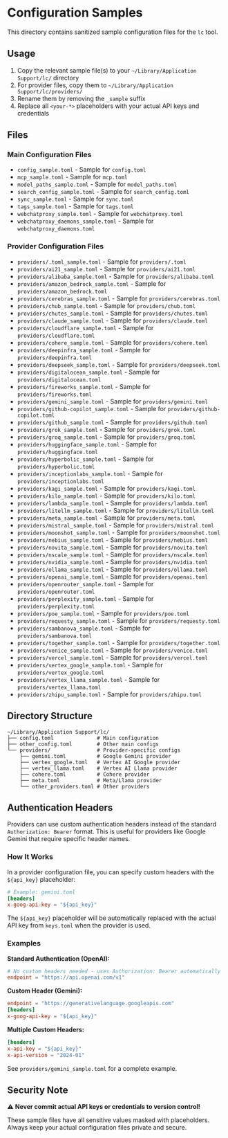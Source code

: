 # Configuration Samples

This directory contains sanitized sample configuration files for the `lc` tool.

## Usage

1. Copy the relevant sample file(s) to your `~/Library/Application Support/lc/` directory
2. For provider files, copy them to `~/Library/Application Support/lc/providers/`
3. Rename them by removing the `_sample` suffix
4. Replace all `<your-*>` placeholders with your actual API keys and credentials

## Files

### Main Configuration Files

- `config_sample.toml` - Sample for `config.toml`
- `mcp_sample.toml` - Sample for `mcp.toml`
- `model_paths_sample.toml` - Sample for `model_paths.toml`
- `search_config_sample.toml` - Sample for `search_config.toml`
- `sync_sample.toml` - Sample for `sync.toml`
- `tags_sample.toml` - Sample for `tags.toml`
- `webchatproxy_sample.toml` - Sample for `webchatproxy.toml`
- `webchatproxy_daemons_sample.toml` - Sample for `webchatproxy_daemons.toml`

### Provider Configuration Files

- `providers/.toml_sample.toml` - Sample for `providers/.toml`
- `providers/ai21_sample.toml` - Sample for `providers/ai21.toml`
- `providers/alibaba_sample.toml` - Sample for `providers/alibaba.toml`
- `providers/amazon_bedrock_sample.toml` - Sample for `providers/amazon_bedrock.toml`
- `providers/cerebras_sample.toml` - Sample for `providers/cerebras.toml`
- `providers/chub_sample.toml` - Sample for `providers/chub.toml`
- `providers/chutes_sample.toml` - Sample for `providers/chutes.toml`
- `providers/claude_sample.toml` - Sample for `providers/claude.toml`
- `providers/cloudflare_sample.toml` - Sample for `providers/cloudflare.toml`
- `providers/cohere_sample.toml` - Sample for `providers/cohere.toml`
- `providers/deepinfra_sample.toml` - Sample for `providers/deepinfra.toml`
- `providers/deepseek_sample.toml` - Sample for `providers/deepseek.toml`
- `providers/digitalocean_sample.toml` - Sample for `providers/digitalocean.toml`
- `providers/fireworks_sample.toml` - Sample for `providers/fireworks.toml`
- `providers/gemini_sample.toml` - Sample for `providers/gemini.toml`
- `providers/github-copilot_sample.toml` - Sample for `providers/github-copilot.toml`
- `providers/github_sample.toml` - Sample for `providers/github.toml`
- `providers/grok_sample.toml` - Sample for `providers/grok.toml`
- `providers/groq_sample.toml` - Sample for `providers/groq.toml`
- `providers/huggingface_sample.toml` - Sample for `providers/huggingface.toml`
- `providers/hyperbolic_sample.toml` - Sample for `providers/hyperbolic.toml`
- `providers/inceptionlabs_sample.toml` - Sample for `providers/inceptionlabs.toml`
- `providers/kagi_sample.toml` - Sample for `providers/kagi.toml`
- `providers/kilo_sample.toml` - Sample for `providers/kilo.toml`
- `providers/lambda_sample.toml` - Sample for `providers/lambda.toml`
- `providers/litellm_sample.toml` - Sample for `providers/litellm.toml`
- `providers/meta_sample.toml` - Sample for `providers/meta.toml`
- `providers/mistral_sample.toml` - Sample for `providers/mistral.toml`
- `providers/moonshot_sample.toml` - Sample for `providers/moonshot.toml`
- `providers/nebius_sample.toml` - Sample for `providers/nebius.toml`
- `providers/novita_sample.toml` - Sample for `providers/novita.toml`
- `providers/nscale_sample.toml` - Sample for `providers/nscale.toml`
- `providers/nvidia_sample.toml` - Sample for `providers/nvidia.toml`
- `providers/ollama_sample.toml` - Sample for `providers/ollama.toml`
- `providers/openai_sample.toml` - Sample for `providers/openai.toml`
- `providers/openrouter_sample.toml` - Sample for `providers/openrouter.toml`
- `providers/perplexity_sample.toml` - Sample for `providers/perplexity.toml`
- `providers/poe_sample.toml` - Sample for `providers/poe.toml`
- `providers/requesty_sample.toml` - Sample for `providers/requesty.toml`
- `providers/sambanova_sample.toml` - Sample for `providers/sambanova.toml`
- `providers/together_sample.toml` - Sample for `providers/together.toml`
- `providers/venice_sample.toml` - Sample for `providers/venice.toml`
- `providers/vercel_sample.toml` - Sample for `providers/vercel.toml`
- `providers/vertex_google_sample.toml` - Sample for `providers/vertex_google.toml`
- `providers/vertex_llama_sample.toml` - Sample for `providers/vertex_llama.toml`
- `providers/zhipu_sample.toml` - Sample for `providers/zhipu.toml`

## Directory Structure

```
~/Library/Application Support/lc/
├── config.toml              # Main configuration
├── other_config.toml        # Other main configs
└── providers/               # Provider-specific configs
    ├── gemini.toml          # Google Gemini provider
    ├── vertex_google.toml   # Vertex AI Google provider
    ├── vertex_llama.toml    # Vertex AI Llama provider
    ├── cohere.toml          # Cohere provider
    ├── meta.toml            # Meta/Llama provider
    └── other_providers.toml # Other providers
```

## Authentication Headers

Providers can use custom authentication headers instead of the standard `Authorization: Bearer` format. This is useful for providers like Google Gemini that require specific header names.

### How It Works

In a provider configuration file, you can specify custom headers with the `${api_key}` placeholder:

```toml
# Example: gemini.toml
[headers]
x-goog-api-key = "${api_key}"
```

The `${api_key}` placeholder will be automatically replaced with the actual API key from `keys.toml` when the provider is used.

### Examples

**Standard Authentication (OpenAI):**
```toml
# No custom headers needed - uses Authorization: Bearer automatically
endpoint = "https://api.openai.com/v1"
```

**Custom Header (Gemini):**
```toml
endpoint = "https://generativelanguage.googleapis.com"
[headers]
x-goog-api-key = "${api_key}"
```

**Multiple Custom Headers:**
```toml
[headers]
x-api-key = "${api_key}"
x-api-version = "2024-01"
```

See `providers/gemini_sample.toml` for a complete example.

## Security Note

⚠️ **Never commit actual API keys or credentials to version control!**

These sample files have all sensitive values masked with placeholders. Always keep your actual configuration files private and secure.
